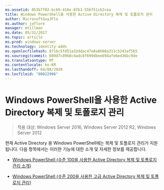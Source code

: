 ```yaml
---
ms.assetid: 853b7f02-bc69-416e-87b1-556f51cb2cea
title: Windows PowerShell을 사용한 Active Directory 복제 및 토폴로지 관리
author: MicrosoftGuyJFlo
ms.author: joflore
manager: mtillman
ms.date: 05/31/2017
ms.topic: article
ms.prod: windows-server
ms.technology: identity-adds
ms.openlocfilehash: 8716c5fd51a32ddac47e8a8608a311c5243af565
ms.sourcegitcommit: b00d7c8968c4adc8f699dbee694afe6ed36bc9de
ms.translationtype: MT
ms.contentlocale: ko-KR
ms.lasthandoff: 04/08/2020
ms.locfileid: "80822996"
---
```

# <a name="active-directory-replication-and-topology-management-using-windows-powershell"></a>Windows PowerShell을 사용한 Active Directory 복제 및 토폴로지 관리

>적용 대상: Windows Server 2016, Windows Server 2012 R2, Windows Server 2012

현재 Active Directory 용 Windows PowerShell에는 복제 및 토폴로지 관리가 지원 됩니다. 다음 항목에서는 이러한 기능에 대한 소개 및 자세한 정보를 제공합니다.  
  
-   [Windows PowerShell &#40;수준 100을 사용한 Active Directory 복제 및 토폴로지 관리 소개&#41;](../../../ad-ds/manage/powershell/Introduction-to-Active-Directory-Replication-and-Topology-Management-Using-Windows-PowerShell--Level-100-.md)  
  
-   [Windows PowerShell &#40;수준 200을 사용한 고급 Active Directory 복제 및 토폴로지 관리&#41;](../../../ad-ds/manage/powershell/Advanced-Active-Directory-Replication-and-Topology-Management-Using-Windows-PowerShell--Level-200-.md)  
  


